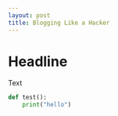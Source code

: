 ```yaml
---
layout: post
title: Blogging Like a Hacker
---
```

# Headline
Text
```python
def test():
	print("hello")
```